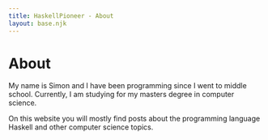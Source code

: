 ```yaml
---
title: HaskellPioneer - About
layout: base.njk
---
```


# About

My name is Simon and I have been programming since I went to middle school. Currently, I am studying for my masters degree in computer science. 

On this website you will mostly find posts about the programming language Haskell and other computer science topics. 
